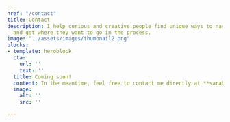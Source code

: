 ```yaml
---
href: "/contact"
title: Contact
description: I help curious and creative people find unique ways to navigate life
  and get where they want to go in the process.
image: "../assets/images/thumbnail2.png"
blocks:
- template: heroblock
  cta:
    url: ''
    text: ''
  title: Coming soon!
  content: In the meantime, feel free to contact me directly at **sarah@sarahsu.co**!
  image:
    alt: ''
    src: ''

---
```

